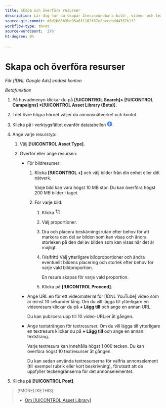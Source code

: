 ```yaml
---
title: Skapa och överföra resurser
description: Lär dig hur du skapar återanvändbara bild-, video- och textresurser och överför dem till [!DNL Google Ads] resursbibliotek på kontonivå.
source-git-commit: d6d2b85b3be95a6f1162f87e2beccbdd4337b1f2
workflow-type: tm+mt
source-wordcount: '276'
ht-degree: 0%

---
```


# Skapa och överföra resurser

*För [!DNL Google Ads] endast konton*

*Betafunktion*

1. På huvudmenyn klickar du på **[!UICONTROL Search]> [!UICONTROL Campaigns] >[!UICONTROL Asset Library (Beta)]**.

1. I det övre högra hörnet väljer du annonsnätverket och kontot.

1. Klicka på i verktygsfältet ovanför datatabellen ![Överför](/help/search-social-commerce/assets/add.png "Överför").

1. Ange varje resurstyp:

   1. Välj **[!UICONTROL Asset Type]**.

   1. Överför eller ange resursen:

      * För bildresurser:

         1. Klicka **[!UICONTROL +]** och välj bilder från din enhet eller ditt nätverk.

            Varje bild kan vara högst 10 MB stor. Du kan överföra högst 200 MB bilder i taget.

         1. För varje bild:

            1. Klicka ![Beskär](/help/search-social-commerce/assets/crop.png "Beskär").

            1. Välj proportioner.

            1. Dra och placera beskärningsrutan efter behov för att markera den del av bilden som kan visas och ändra storleken på den del av bilden som kan visas när det är möjligt.

            1. (Valfritt) Välj ytterligare bildproportioner och ändra eventuellt bildens placering och storlek efter behov för varje vald bildproportion.

               En resurs skapas för varje vald proportion.

            1. Klicka på **[!UICONTROL Proceed]**.

      * Ange URL:en för ett videomaterial för [!DNL YouTube] video som är minst 10 sekunder lång. Om du vill lägga till ytterligare en videoresurs klickar du på **+ Lägg till** och ange en annan URL.

        Du kan publicera upp till 10 video-URL:er åt gången.

      * Ange textsträngen för textresurser. Om du vill lägga till ytterligare en textresurs klickar du på **+ Lägg till** och ange en annan textsträng.

        Varje textresurs kan innehålla högst 1 000 tecken. Du kan överföra högst 10 textresurser åt gången.

        Du kan sedan använda textresurserna för valfria annonselement (till exempel rubrik eller kort beskrivning), förutsatt att de uppfyller teckengränserna för det annonselementet.

1. Klicka på **[!UICONTROL Post]**.

>[!MORELIKETHIS]
>
>* [Om [!UICONTROL Asset Library]](asset-library-about.md)
